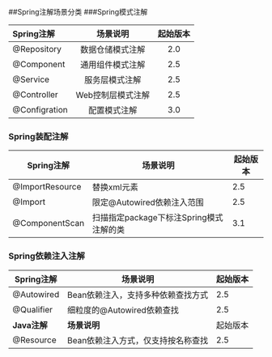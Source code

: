 ##Spring注解场景分类
###Spring模式注解

| Spring注解    |     场景说明      | 起始版本 |
| :------------ | :---------------: | :------: |
| @Repository   | 数据仓储模式注解  |   2.0    |
| @Component    | 通用组件模式注解  |   2.5    |
| @Service      |  服务层模式注解   |   2.5    |
| @Controller   | Web控制层模式注解 |   2.5    |
| @Configration |   配置模式注解    |   3.0    |

### Spring装配注解

| Spring注解      | 场景说明                                | 起始版本 |
| --------------- | --------------------------------------- | -------- |
| @ImportResource | 替换xml元素<import/>                    | 2.5      |
| @Import         | 限定@Autowired依赖注入范围              | 2.5      |
| @ComponentScan  | 扫描指定package下标注Spring模式注解的类 | 3.1      |

### Spring依赖注入注解

| Spring注解   | 场景说明                           | 起始版本 |
| ------------ | ---------------------------------- | -------- |
| @Autowired   | Bean依赖注入，支持多种依赖查找方式 | 2.5      |
| @Qualifier   | 细粒度的@Autowired依赖查找         | 2.5      |
| **Java注解** | **场景说明**                       | 起始版本 |
| @Resource    | Bean依赖注入方式，仅支持按名称查找 | 2.5      |

